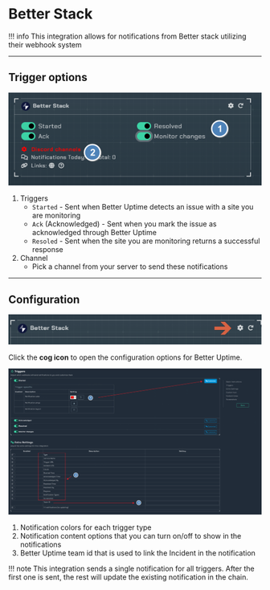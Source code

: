 # Better Stack

!!! info
     This integration allows for notifications from Better stack utilizing their webhook system

---

## Trigger options

![triggers-channels.png](../../assets/screenshots/integrations/betterstack/triggers-channels.png)

1. Triggers
    - `Started` - Sent when Better Uptime detects an issue with a site you are monitoring
    - `Ack` (Acknowledged) - Sent when you mark the issue as acknowledged through Better Uptime
    - `Resoled` - Sent when the site you are monitoring returns a successful response
1. Channel
    - Pick a channel from your server to send these notifications

---

## Configuration

![open-configuration.png](../../assets/screenshots/integrations/betterstack/open-configuration.png)

Click the **cog icon** to open the configuration options for Better Uptime.

![configuration.png](../../assets/screenshots/integrations/betterstack/configuration.png)

1. Notification colors for each trigger type
1. Notification content options that you can turn on/off to show in the notifications
1. Better Uptime team id that is used to link the Incident in the notification

!!! note
     This integration sends a single notification for all triggers. After the first one is sent, the rest will update the existing notification in the chain.
